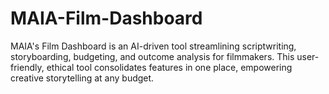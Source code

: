 # MAIA-Film-Dashboard
MAIA's Film Dashboard is an AI-driven tool streamlining scriptwriting, storyboarding, budgeting, and outcome analysis for filmmakers. This user-friendly, ethical tool consolidates features in one place, empowering creative storytelling at any budget.
